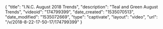 {
    "title": "I.N.C. August 2018 Trends",
    "description": "Teal and Green August Trends",
    "videoid": "174799399",
    "date_created": "1535070513",
    "date_modified": "1535072669",
    "type": "captivate",
    "layout": "video",
    "url": "\/v\/2018-8-22-17-50-17\/174799399"
}